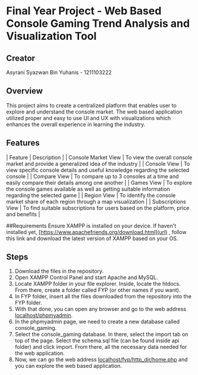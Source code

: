 # Final Year Project - Web Based Console Gaming Trend Analysis and Visualization Tool

## Creator
Asyrani Syazwan Bin Yuhanis - 1211103222

## Overview
This project aims to create a centralized platform that enables user to explore and understand the console market. The web based application utilized proper and easy to use UI and UX with visualizations which enhances the overall experience in learning the industry. 

## Features
| Feature | Description |
| Console Market View | To view the overall console market and provide a generalized idea of the industry |
| Console View | To view specific console details and useful knowledge regarding the selected console |
| Compare View | To compare up to 3 consoles at a time and easily compare their details among one another |
| Games View | To explore the console games available as well as getting suitable information regarding the selected game |
| Region View | To identify the console market share of each region through a map visualization |
| Subscriptions View | To find suitable subscriptions for users based on the platform, price and benefits |

##Requirements
Ensure XAMPP is installed on your device. If haven't installed yet, [https://www.apachefriends.org/download.html](url) , follow this link and download the latest version of XAMPP based on your OS.

## Steps
1. Download the files in the repository.
2. Open XAMPP Control Panel and start Apache and MySQL.
3. Locate XAMPP folder in your file explorer. Inside, locate the htdocs. From there, create a folder called FYP (or other names if you want).
4. In FYP folder, insert all the files downloaded from the repository into the FYP folder.
5. With that done, you can open any browser and go to the web address [localhost/phpmyadmin](url).
6. In the phpmyadmin page, we need to create a new database called console_gaming.
7. Select the console_gaming database. In there, select the import tab on top of the page. Select the schema.sql file (can be found inside api folder) and click import. From there, all the necessary data needed for the web application.
8. Now, we can go the web address [localhost/fyp/http_dir/home.php](url) and you can explore the web based application. 

